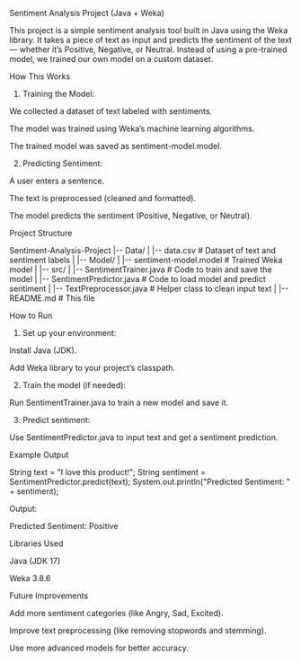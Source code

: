 Sentiment Analysis Project (Java + Weka)

This project is a simple sentiment analysis tool built in Java using the Weka library. It takes a piece of text as input and predicts the sentiment of the text — whether it’s Positive, Negative, or Neutral. Instead of using a pre-trained model, we trained our own model on a custom dataset.




How This Works

1. Training the Model:

We collected a dataset of text labeled with sentiments.

The model was trained using Weka’s machine learning algorithms.

The trained model was saved as sentiment-model.model.



2. Predicting Sentiment:

A user enters a sentence.

The text is preprocessed (cleaned and formatted).

The model predicts the sentiment (Positive, Negative, or Neutral).




Project Structure

Sentiment-Analysis-Project
|-- Data/
|   |-- data.csv                  # Dataset of text and sentiment labels
|
|-- Model/
|   |-- sentiment-model.model     # Trained Weka model
|
|-- src/
|   |-- SentimentTrainer.java     # Code to train and save the model
|   |-- SentimentPredictor.java   # Code to load model and predict sentiment
|   |-- TextPreprocessor.java     # Helper class to clean input text
|
|-- README.md                     # This file




How to Run

1. Set up your environment:

Install Java (JDK).

Add Weka library to your project’s classpath.



2. Train the model (if needed):

Run SentimentTrainer.java to train a new model and save it.



3. Predict sentiment:

Use SentimentPredictor.java to input text and get a sentiment prediction.






Example Output

String text = "I love this product!";
String sentiment = SentimentPredictor.predict(text);
System.out.println("Predicted Sentiment: " + sentiment);

Output:

Predicted Sentiment: Positive




Libraries Used

Java (JDK 17)

Weka 3.8.6



Future Improvements

Add more sentiment categories (like Angry, Sad, Excited).

Improve text preprocessing (like removing stopwords and stemming).

Use more advanced models for better accuracy.


